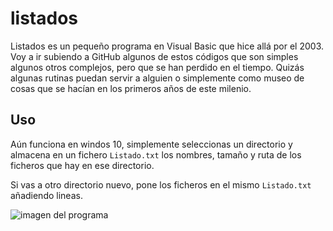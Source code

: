 # listados
Listados es un pequeño programa en Visual Basic que hice allá por el 2003.
Voy a ir subiendo a GitHub algunos de estos códigos que son simples algunos otros complejos, pero que se han perdido en el tiempo.
Quizás algunas rutinas puedan servir a alguien o simplemente como museo de cosas que se hacían en los primeros años de este milenio.

## Uso
Aún funciona en windos 10, simplemente seleccionas un directorio y almacena en un fichero `Listado.txt` los nombres, tamaño y ruta de los ficheros que hay en ese directorio.

Si vas a otro directorio nuevo, pone los ficheros en el mismo `Listado.txt` añadiendo lineas.

![imagen del programa](listado_front.png)



